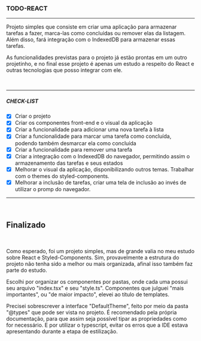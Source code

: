 ### TODO-REACT

<hr>
<p>
Projeto simples que consiste em criar uma aplicação para armazenar tarefas a fazer, marca-las como concluídas ou remover elas da listagem. Além disso, fará integração com o IndexedDB para armazenar essas tarefas.
</p>
<p>
As funcionalidades previstas para o projeto já estão prontas em um outro projetinho, e no final esse projeto é apenas um estudo a respeito do React e outras tecnologias que posso integrar com ele.
</p>
<br>
<hr>

##### CHECK-LIST

-   [x] Criar o projeto
-   [x] Criar os componentes front-end e o visual da aplicação
-   [x] Criar a funcionalidade para adicionar uma nova tarefa à lista
-   [x] Criar a funcionalidade para marcar uma tarefa como concluída, podendo também desmarcar ela como concluída
-   [x] Criar a funcionalidade para remover uma tarefa
-   [x] Criar a integração com o IndexedDB do navegador, permitindo assim o armazenamento das tarefas e seus estados
-   [x] Melhorar o visual da aplicação, disponibilizando outros temas. Trabalhar com o themes do styled-components.
-   [x] Melhorar a inclusão de tarefas, criar uma tela de inclusão ao invés de utilizar o promp do navegador.

<hr>
<br>

## Finalizado

<br/>
<p>
Como esperado, foi um projeto simples, mas de grande valia no meu estudo sobre React e Styled-Components. Sim, provavelmente a estrutura do projeto não tenha sido a melhor ou mais organizada, afinal isso também faz parte do estudo.
</p>
<p>
Escolhi por organizar os componentes por pastas, onde cada uma possui seu arquivo "index.tsx" e seu "style.ts". Componentes que julguei "mais importantes", ou "de maior impacto", elevei ao título de templates.
</p>
<p>
Precisei sobrescrever a interface "DefaultTheme", feito por meio da pasta "@types" que pode ser vista no projeto. É recomendado pela própria documentação, para que assim seja possível tipar as propriedades como for necessário. E por utilizar o typescript, evitar os erros que a IDE estava apresentando durante a etapa de estilização.
</p>
